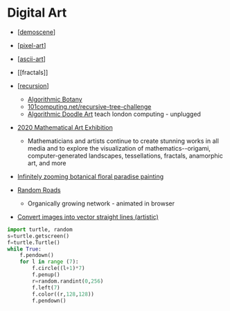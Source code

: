 Digital Art
===========

* [[demoscene]]
* [[pixel-art]]
* [[ascii-art]]
* [[fractals]]

* [[recursion]]
    * [Algorithmic Botany](http://algorithmicbotany.org/)
    * [101computing.net/recursive-tree-challenge](https://www.101computing.net/recursive-tree-challenge/)
    * [Algorithmic Doodle Art](https://teachinglondoncomputing.org/algorithmic-doodle-art/) teach london computing - unplugged
* [2020 Mathematical Art Exhibition](http://www.ams.org/publicoutreach/math-imagery/2020-Exhibition)
    * Mathematicians and artists continue to create stunning works in all media and to explore the visualization of mathematics--origami, computer-generated landscapes, tessellations, fractals, anamorphic art, and more
* [Infinitely zooming botanical floral paradise painting](http://arkadia.xyz/)
* [Random Roads](https://random-roads--edwardcunningh2.repl.co/)
    * Organically growing network - animated in browser
* [Convert images into vector straight lines (artistic)](https://javier.xyz/pintr/)

```python
import turtle, random 
s=turtle.getscreen() 
f=turtle.Turtle() 
while True: 
    f.pendown() 
    for l in range (7): 
        f.circle((l+1)*7) 
        f.penup() 
        r=random.randint(0,256) 
        f.left(7) 
        f.color((r,128,128)) 
        f.pendown()
```

[//begin]: # "Autogenerated link references for markdown compatibility"
[demoscene]: demoscene.md "Demoscene"
[pixel-art]: pixel-art.md "pixel-art"
[ascii-art]: ascii-art.md "ascii-art"
[recursion]: recursion.md "recursion"
[//end]: # "Autogenerated link references"